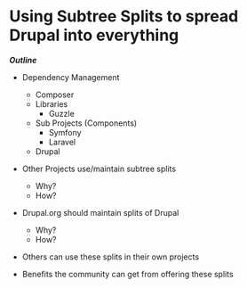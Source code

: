 # Using Subtree Splits to spread Drupal into everything

***Outline***
* Dependency Management
  * Composer
  * Libraries
    * Guzzle
  * Sub Projects (Components)
    * Symfony
    * Laravel
  * Drupal

* Other Projects use/maintain subtree splits
  * Why?
  * How?
* Drupal.org should maintain splits of Drupal
  * Why?
  * How?
* Others can use these splits in their own projects
* Benefits the community can get from offering these splits
